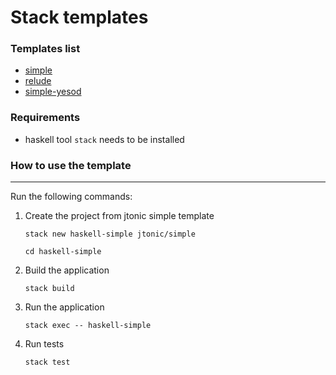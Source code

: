 # Stack templates

### Templates list
- [simple](./simple.hsfiles)
- [relude](./relude.hsfiles)
- [simple-yesod](./simple-yesod.hsfiles)

### Requirements

- haskell tool `stack` needs to be installed

### How to use the template
---
Run the following commands:
1. Create the project from jtonic simple template

    `stack new haskell-simple jtonic/simple`

    `cd haskell-simple`

2. Build the application

    `stack build`

3. Run the application

    `stack exec -- haskell-simple`

4. Run tests

    `stack test`
